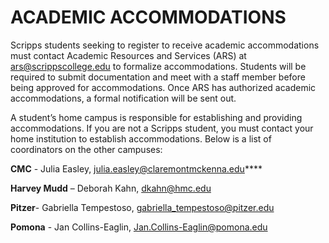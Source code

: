 # ACADEMIC ACCOMMODATIONS

Scripps students seeking to register to receive academic accommodations must contact Academic Resources and Services \(ARS\) at [ars@scrippscollege.edu](mailto:ars@scrippscollege.edu) to formalize accommodations. Students will be required to submit documentation and meet with a staff member before being approved for accommodations. Once ARS has authorized academic accommodations, a formal notification will be sent out.

A student’s home campus is responsible for establishing and providing accommodations. If you are not a Scripps student, you must contact your home institution to establish accommodations. Below is a list of coordinators on the other campuses:

**CMC** - Julia Easley, [julia.easley@claremontmckenna.edu](mailto:julia.easley@claremontmckenna.edu)\*\*\*\*

**Harvey Mudd** – Deborah Kahn, [dkahn@hmc.edu](mailto:dkahn@hmc.edu)

**Pitzer**- Gabriella Tempestoso, [gabriella\_tempestoso@pitzer.edu](mailto:gabriella_tempestoso@pitzer.edu)

**Pomona** - Jan Collins-Eaglin, [Jan.Collins-Eaglin@pomona.edu](mailto:Jan.Collins-Eaglin@pomona.edu)  


